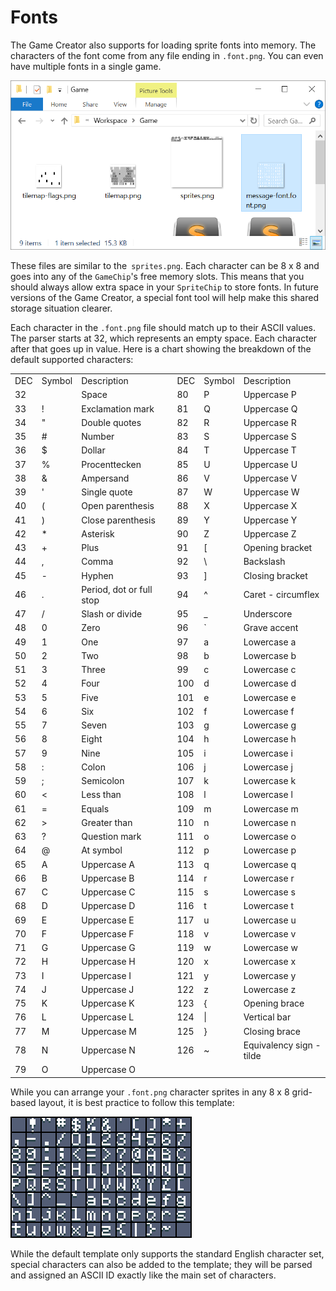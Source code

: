 # Fonts

The Game Creator also supports for loading sprite fonts into memory. The characters of the font come from any file ending in `.font.png`. You can even have multiple fonts in a single game.

![image alt text](images/ParsingFontData_image_0.png)

These files are similar to the` sprites.png`. Each character can be 8 x 8 and goes into any of the `GameChip`'s free memory slots. This means that you should always allow extra space in your `SpriteChip` to store fonts. In future versions of the Game Creator, a special font tool will help make this shared storage situation clearer.

Each character in the `.font.png` file should match up to their ASCII values. The parser starts at 32, which represents an empty space. Each character after that goes up in value. Here is a chart showing the breakdown of the default supported characters:

<table>
  <tr>
    <td>DEC</td>
    <td>Symbol</td>
    <td>Description</td>
    <td></td>
    <td>DEC</td>
    <td>Symbol</td>
    <td>Description</td>
  </tr>
  <tr>
    <td>32</td>
    <td> </td>
    <td>Space</td>
    <td></td>
    <td>80</td>
    <td>P</td>
    <td>Uppercase P</td>
  </tr>
  <tr>
    <td>33</td>
    <td>!</td>
    <td>Exclamation mark</td>
    <td></td>
    <td>81</td>
    <td>Q</td>
    <td>Uppercase Q</td>
  </tr>
  <tr>
    <td>34</td>
    <td>"</td>
    <td>Double quotes</td>
    <td></td>
    <td>82</td>
    <td>R</td>
    <td>Uppercase R</td>
  </tr>
  <tr>
    <td>35</td>
    <td>#</td>
    <td>Number</td>
    <td></td>
    <td>83</td>
    <td>S</td>
    <td>Uppercase S</td>
  </tr>
  <tr>
    <td>36</td>
    <td>$</td>
    <td>Dollar</td>
    <td></td>
    <td>84</td>
    <td>T</td>
    <td>Uppercase T</td>
  </tr>
  <tr>
    <td>37</td>
    <td>%</td>
    <td>Procenttecken</td>
    <td></td>
    <td>85</td>
    <td>U</td>
    <td>Uppercase U</td>
  </tr>
  <tr>
    <td>38</td>
    <td>&</td>
    <td>Ampersand</td>
    <td></td>
    <td>86</td>
    <td>V</td>
    <td>Uppercase V</td>
  </tr>
  <tr>
    <td>39</td>
    <td>'</td>
    <td>Single quote</td>
    <td></td>
    <td>87</td>
    <td>W</td>
    <td>Uppercase W</td>
  </tr>
  <tr>
    <td>40</td>
    <td>(</td>
    <td>Open parenthesis</td>
    <td></td>
    <td>88</td>
    <td>X</td>
    <td>Uppercase X</td>
  </tr>
  <tr>
    <td>41</td>
    <td>)</td>
    <td>Close parenthesis</td>
    <td></td>
    <td>89</td>
    <td>Y</td>
    <td>Uppercase Y</td>
  </tr>
  <tr>
    <td>42</td>
    <td>*</td>
    <td>Asterisk</td>
    <td></td>
    <td>90</td>
    <td>Z</td>
    <td>Uppercase Z</td>
  </tr>
  <tr>
    <td>43</td>
    <td>+</td>
    <td>Plus</td>
    <td></td>
    <td>91</td>
    <td>[</td>
    <td>Opening bracket</td>
  </tr>
  <tr>
    <td>44</td>
    <td>,</td>
    <td>Comma</td>
    <td></td>
    <td>92</td>
    <td>\</td>
    <td>Backslash</td>
  </tr>
  <tr>
    <td>45</td>
    <td>-</td>
    <td>Hyphen</td>
    <td></td>
    <td>93</td>
    <td>]</td>
    <td>Closing bracket</td>
  </tr>
  <tr>
    <td>46</td>
    <td>.</td>
    <td>Period, dot or full stop</td>
    <td></td>
    <td>94</td>
    <td>^</td>
    <td>Caret - circumflex</td>
  </tr>
  <tr>
    <td>47</td>
    <td>/</td>
    <td>Slash or divide</td>
    <td></td>
    <td>95</td>
    <td>_</td>
    <td>Underscore</td>
  </tr>
  <tr>
    <td>48</td>
    <td>0</td>
    <td>Zero</td>
    <td></td>
    <td>96</td>
    <td>`</td>
    <td>Grave accent</td>
  </tr>
  <tr>
    <td>49</td>
    <td>1</td>
    <td>One</td>
    <td></td>
    <td>97</td>
    <td>a</td>
    <td>Lowercase a</td>
  </tr>
  <tr>
    <td>50</td>
    <td>2</td>
    <td>Two</td>
    <td></td>
    <td>98</td>
    <td>b</td>
    <td>Lowercase b</td>
  </tr>
  <tr>
    <td>51</td>
    <td>3</td>
    <td>Three</td>
    <td></td>
    <td>99</td>
    <td>c</td>
    <td>Lowercase c</td>
  </tr>
  <tr>
    <td>52</td>
    <td>4</td>
    <td>Four</td>
    <td></td>
    <td>100</td>
    <td>d</td>
    <td>Lowercase d</td>
  </tr>
  <tr>
    <td>53</td>
    <td>5</td>
    <td>Five</td>
    <td></td>
    <td>101</td>
    <td>e</td>
    <td>Lowercase e</td>
  </tr>
  <tr>
    <td>54</td>
    <td>6</td>
    <td>Six</td>
    <td></td>
    <td>102</td>
    <td>f</td>
    <td>Lowercase f</td>
  </tr>
  <tr>
    <td>55</td>
    <td>7</td>
    <td>Seven</td>
    <td></td>
    <td>103</td>
    <td>g</td>
    <td>Lowercase g</td>
  </tr>
  <tr>
    <td>56</td>
    <td>8</td>
    <td>Eight</td>
    <td></td>
    <td>104</td>
    <td>h</td>
    <td>Lowercase h</td>
  </tr>
  <tr>
    <td>57</td>
    <td>9</td>
    <td>Nine</td>
    <td></td>
    <td>105</td>
    <td>i</td>
    <td>Lowercase i</td>
  </tr>
  <tr>
    <td>58</td>
    <td>:</td>
    <td>Colon</td>
    <td></td>
    <td>106</td>
    <td>j</td>
    <td>Lowercase j</td>
  </tr>
  <tr>
    <td>59</td>
    <td>;</td>
    <td>Semicolon</td>
    <td></td>
    <td>107</td>
    <td>k</td>
    <td>Lowercase k</td>
  </tr>
  <tr>
    <td>60</td>
    <td><</td>
    <td>Less than</td>
    <td></td>
    <td>108</td>
    <td>l</td>
    <td>Lowercase l</td>
  </tr>
  <tr>
    <td>61</td>
    <td>=</td>
    <td>Equals</td>
    <td></td>
    <td>109</td>
    <td>m</td>
    <td>Lowercase m</td>
  </tr>
  <tr>
    <td>62</td>
    <td>></td>
    <td>Greater than</td>
    <td></td>
    <td>110</td>
    <td>n</td>
    <td>Lowercase n</td>
  </tr>
  <tr>
    <td>63</td>
    <td>?</td>
    <td>Question mark</td>
    <td></td>
    <td>111</td>
    <td>o</td>
    <td>Lowercase o</td>
  </tr>
  <tr>
    <td>64</td>
    <td>@</td>
    <td>At symbol</td>
    <td></td>
    <td>112</td>
    <td>p</td>
    <td>Lowercase p</td>
  </tr>
  <tr>
    <td>65</td>
    <td>A</td>
    <td>Uppercase A</td>
    <td></td>
    <td>113</td>
    <td>q</td>
    <td>Lowercase q</td>
  </tr>
  <tr>
    <td>66</td>
    <td>B</td>
    <td>Uppercase B</td>
    <td></td>
    <td>114</td>
    <td>r</td>
    <td>Lowercase r</td>
  </tr>
  <tr>
    <td>67</td>
    <td>C</td>
    <td>Uppercase C</td>
    <td></td>
    <td>115</td>
    <td>s</td>
    <td>Lowercase s</td>
  </tr>
  <tr>
    <td>68</td>
    <td>D</td>
    <td>Uppercase D</td>
    <td></td>
    <td>116</td>
    <td>t</td>
    <td>Lowercase t</td>
  </tr>
  <tr>
    <td>69</td>
    <td>E</td>
    <td>Uppercase E</td>
    <td></td>
    <td>117</td>
    <td>u</td>
    <td>Lowercase u</td>
  </tr>
  <tr>
    <td>70</td>
    <td>F</td>
    <td>Uppercase F</td>
    <td></td>
    <td>118</td>
    <td>v</td>
    <td>Lowercase v</td>
  </tr>
  <tr>
    <td>71</td>
    <td>G</td>
    <td>Uppercase G</td>
    <td></td>
    <td>119</td>
    <td>w</td>
    <td>Lowercase w</td>
  </tr>
  <tr>
    <td>72</td>
    <td>H</td>
    <td>Uppercase H</td>
    <td></td>
    <td>120</td>
    <td>x</td>
    <td>Lowercase x</td>
  </tr>
  <tr>
    <td>73</td>
    <td>I</td>
    <td>Uppercase I</td>
    <td></td>
    <td>121</td>
    <td>y</td>
    <td>Lowercase y</td>
  </tr>
  <tr>
    <td>74</td>
    <td>J</td>
    <td>Uppercase J</td>
    <td></td>
    <td>122</td>
    <td>z</td>
    <td>Lowercase z</td>
  </tr>
  <tr>
    <td>75</td>
    <td>K</td>
    <td>Uppercase K</td>
    <td></td>
    <td>123</td>
    <td>{</td>
    <td>Opening brace</td>
  </tr>
  <tr>
    <td>76</td>
    <td>L</td>
    <td>Uppercase L</td>
    <td></td>
    <td>124</td>
    <td>|</td>
    <td>Vertical bar</td>
  </tr>
  <tr>
    <td>77</td>
    <td>M</td>
    <td>Uppercase M</td>
    <td></td>
    <td>125</td>
    <td>}</td>
    <td>Closing brace</td>
  </tr>
  <tr>
    <td>78</td>
    <td>N</td>
    <td>Uppercase N</td>
    <td></td>
    <td>126</td>
    <td>~</td>
    <td>Equivalency sign - tilde</td>
  </tr>
  <tr>
    <td>79</td>
    <td>O</td>
    <td>Uppercase O</td>
    <td></td>
    <td>&nbsp</td>
    <td>&nbsp</td>
    <td>&nbsp</td>
</tr>
</table>


While you can arrange your `.font.png` character sprites in any 8 x 8 grid-based layout, it is best practice to follow this template:

![image alt text](images/ParsingFontData_image_1.png)

While the default template only supports the standard English character set, special characters can also be added to the template; they will be parsed and assigned an ASCII ID exactly like the main set of characters.


